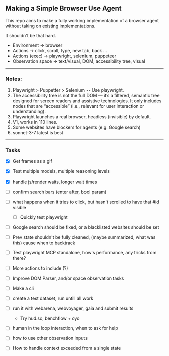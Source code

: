 ## Making a Simple Browser Use Agent

This repo aims to make a fully working implementation of a browser agent without taking on existing implementations.

It shouldn't be that hard.


- Environment -> browser
- Actions -> click, scroll, type, new tab, back ...
- Actions (exec) -> playwright, selenium, puppeteer
- Observation space -> text/visual, DOM, accessibility tree, visual


-----

### Notes:

1. Playwright > Puppetter > Selenium -- Use playwright.
2. The accessibility tree is not the full DOM — it’s a filtered, semantic tree designed for screen readers and assistive technologies. It only includes nodes that are “accessible” (i.e., relevant for user interaction or understanding).
3. Playwright launches a real browser, headless (invisible) by default.
4. V1, works in 110 lines.
5. Some websites have blockers for agents (e.g. Google search)
6. sonnet-3-7 latest is best

------

### Tasks

- [x] Get frames as a gif
- [x] Test multiple models, multiple reasoning levels
- [x] handle js/render waits, longer wait times
- [ ] confirm search bars (enter after, bool param)
- [ ] what happens when it tries to click, but hasn't scrolled to have that \#id visible
  - [ ] Quickly test playwright
- [ ] Google search should be fixed, or a blacklisted websites should be set
- [ ] Prev state shouldn't be fully cleaned, (maybe summarized, what was this) cause when to backtrack
- [ ] Test playwright MCP standalone, how's performance, any tricks from there?
- [ ] More actions to include (?)
- [ ] Improve DOM Parser, and/or space observation tasks
- [ ] Make a cli


- [ ] create a test dataset, run untill all work
- [ ] run it with webarena, webvoyager, gaia and submit results
   - Try hud.so, benchflow + oyo

- [ ] human in the loop interaction, when to ask for help
- [ ] how to use other observation inputs
- [ ] How to handle context exceeded from a single state